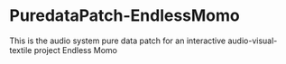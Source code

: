 # PuredataPatch-EndlessMomo
This is the audio system pure data patch for an interactive audio-visual-textile project Endless Momo
